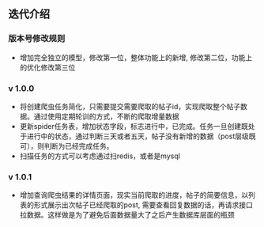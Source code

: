 ## 迭代介绍

### 版本号修改规则
- 增加完全独立的模型，修改第一位，整体功能上的新增, 修改第二位，功能上的优化修改第三位

### v 1.0.0
- 将创建爬虫任务简化，只需要提交需要爬取的帖子id，实现爬取整个帖子数据。通过使用定期轮训的方式，不断的爬取增量数据
- 更新spider任务表，增加状态字段，标志进行中，已完成。任务一旦创建既处于进行中的状态，通过判断三天或者五天，帖子没有新增的数据（post层级既可），则判断为已经完成任务。
- 扫描任务的方式可以考虑通过扫redis，或者是mysql

### v 1.0.1
- 增加查询爬虫结果的详情页面，现实当前爬取的进度，帖子的简要信息，以列表的形式展示出次帖子已经爬取的post, 需要查看回复数据的话，再请求接口拉数据。这样做是为了避免后面数据量大了之后产生数据库层面的瓶颈
